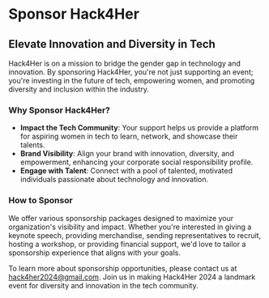 # Sponsor Hack4Her

## Elevate Innovation and Diversity in Tech

Hack4Her is on a mission to bridge the gender gap in technology and innovation. By sponsoring Hack4Her, you're not just supporting an event; you're investing in the future of tech, empowering women, and promoting diversity and inclusion within the industry.

### Why Sponsor Hack4Her?

- **Impact the Tech Community**: Your support helps us provide a platform for aspiring women in tech to learn, network, and showcase their talents.
- **Brand Visibility**: Align your brand with innovation, diversity, and empowerment, enhancing your corporate social responsibility profile.
- **Engage with Talent**: Connect with a pool of talented, motivated individuals passionate about technology and innovation.

### How to Sponsor

We offer various sponsorship packages designed to maximize your organization's visibility and impact. Whether you're interested in giving a keynote speech, providing merchandise, sending representatives to recruit, hosting a workshop, or providing financial support, we'd love to tailor a sponsorship experience that aligns with your goals.

To learn more about sponsorship opportunities, please contact us at [hack4her2024@gmail.com](mailto:hack4her2024@gmail.com). Join us in making Hack4Her 2024 a landmark event for diversity and innovation in the tech community.
